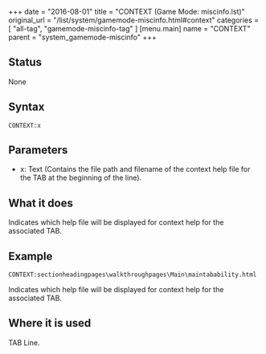 +++
date = "2016-08-01"
title = "CONTEXT (Game Mode: miscinfo.lst)"
original_url = "/list/system/gamemode-miscinfo.html#context"
categories = [ "all-tag", "gamemode-miscinfo-tag" ]
[menu.main]
    name = "CONTEXT"
    parent = "system_gamemode-miscinfo"
+++

## Status

None

## Syntax

`CONTEXT:x`

## Parameters

-   x: Text (Contains the file path and filename of the
    context help file for the TAB at the beginning of the line).



What it does
------------

Indicates which help file will be displayed for context help for the
associated TAB.

Example
-------

`CONTEXT:sectionheadingpages\walkthroughpages\Main\maintabability.html`

Indicates which help file will be displayed for context help for the
associated TAB.

Where it is used
----------------

TAB Line.

